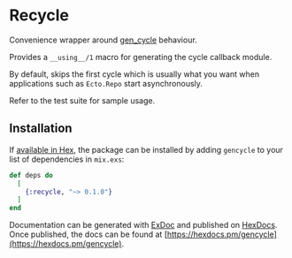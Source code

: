 # Recycle

Convenience wrapper around [gen_cycle](https://hex.pm/packages/gen_cycle) behaviour.

Provides a `__using__/1` macro for generating the cycle callback module.

By default, skips the first cycle which is usually what you want when
applications such as `Ecto.Repo` start asynchronously.

Refer to the test suite for sample usage.

## Installation

If [available in Hex](https://hex.pm/docs/publish), the package can be installed
by adding `gencycle` to your list of dependencies in `mix.exs`:

```elixir
def deps do
  [
    {:recycle, "~> 0.1.0"}
  ]
end
```

Documentation can be generated with [ExDoc](https://github.com/elixir-lang/ex_doc)
and published on [HexDocs](https://hexdocs.pm). Once published, the docs can
be found at [https://hexdocs.pm/gencycle](https://hexdocs.pm/gencycle).

